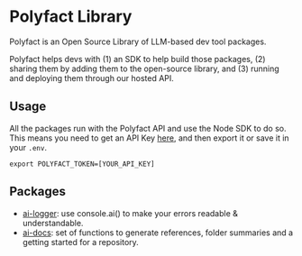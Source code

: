 # Polyfact Library

Polyfact is an Open Source Library of LLM-based dev tool packages.

Polyfact helps devs with (1) an SDK to help build those packages, (2) sharing them by adding them to the open-source library, and (3) running and deploying them through our hosted API.

## Usage

All the packages run with the Polyfact API and use the Node SDK to do so. This means you need to get an API Key [here](https://app.polyfact.com), and then export it or save it in your `.env`.

`export POLYFACT_TOKEN=[YOUR_API_KEY]`

## Packages

- [ai-logger](https://www.npmjs.com/package/ai-logger): use console.ai() to make your errors readable & understandable.
- [ai-docs](https://www.npmjs.com/package/ai-docs): set of functions to generate references, folder summaries and a getting started for a repository.
